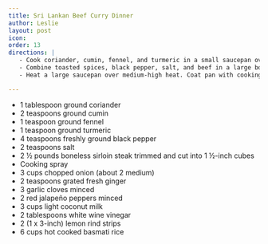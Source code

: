 ```yaml
---
title: Sri Lankan Beef Curry Dinner
author: Leslie
layout: post
icon:
order: 13
directions: |
   - Cook coriander, cumin, fennel, and turmeric in a small saucepan over medium-low heat 7 minutes or until toasted, stirring occasionally.
   - Combine toasted spices, black pepper, salt, and beef in a large bowl. Cover and marinate in refrigerator 1 hour.
   - Heat a large saucepan over medium-high heat. Coat pan with cooking spray. Add onion, ginger, garlic, and jalapeños; sauté 3 minutes or until onions are tender. Remove onion mixture from pan. Recoat the pan with cooking spray. Add half of beef; cook 6 minutes, browning on all sides. Remove beef from pan. Repeat procedure with remaining beef. Return onion mixture and beef to pan; stir in milk, vinegar, and rind, scraping pan to loosen browned bits. Bring to a boil. Cover, reduce heat, and simmer for 2 hours or until beef is very tender. Discard rind. Serve over rice.

---
```


<ul>
	<li>1 tablespoon ground coriander</li>
	<li>2 teaspoons ground cumin</li>
	<li>1 teaspoon ground fennel</li>
	<li>1 teaspoon ground turmeric</li>
	<li>4 teaspoons freshly ground black pepper</li>
	<li>2 teaspoons salt</li>
	<li>2 ½ pounds boneless sirloin steak trimmed and cut into 1 ½-inch cubes</li>
	<li>Cooking spray</li>
	<li>3 cups chopped onion (about 2 medium)</li>
	<li>2 teaspoons grated fresh ginger</li>
	<li>3 garlic cloves minced</li>
	<li>2 red jalapeño peppers minced</li>
	<li>3 cups light coconut milk</li>
	<li>2 tablespoons white wine vinegar</li>
	<li>2 (1 x 3-inch) lemon rind strips</li>
	<li>6 cups hot cooked basmati rice</li>
</ul>